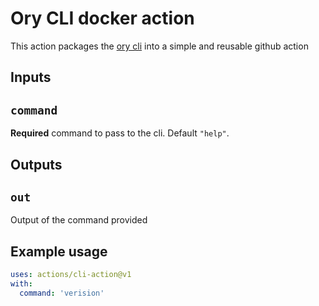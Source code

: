 # Ory CLI docker action

This action packages the [ory cli](https://github.com/ory/cli) into a simple and reusable github action

## Inputs

## `command`

**Required** command to pass to the cli. Default `"help"`.

## Outputs

## `out`

Output of the command provided

## Example usage

```yaml
uses: actions/cli-action@v1
with:
  command: 'verision'
```
